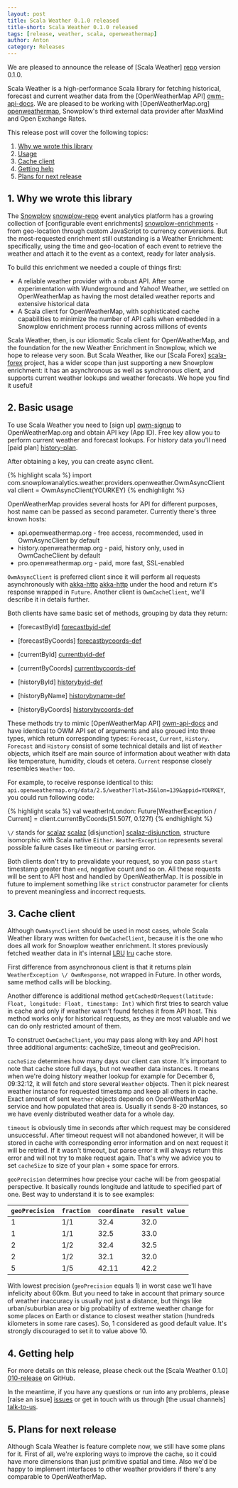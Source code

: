 ```yaml
---
layout: post
title: Scala Weather 0.1.0 released
title-short: Scala Weather 0.1.0 released
tags: [release, weather, scala, openweathermap]
author: Anton
category: Releases
---
```


We are pleased to announce the release of [Scala Weather] [repo] version 0.1.0.

Scala Weather is a high-performance Scala library for fetching historical, forecast and current weather data from the [OpenWeatherMap API] [owm-api-docs].
We are pleased to be working with [OpenWeatherMap.org] [openweathermap], Snowplow's third external data provider after MaxMind and Open Exchange Rates.

This release post will cover the following topics:

1. [Why we wrote this library](/blog/2015/12/13/scala-weather-0.1.0-released/#rationale)
2. [Usage](/blog/2015/12/13/scala-weather-0.1.0-released/#usage)
3. [Cache client](/blog/2015/12/13/scala-weather-0.1.0-released/#cache)
4. [Getting help](/blog/2015/12/13/scala-weather-0.1.0-released/#help)
5. [Plans for next release](/blog/2015/12/13/scala-weather-0.1.0-released/#roadmap)

<!--more-->

<div class="html">
<h2><a name="rationale">1. Why we wrote this library</a></h2>
</div>

The [Snowplow] [snowplow-repo] event analytics platform has a growing collection of [configurable event enrichments] [snowplow-enrichments] - from geo-location through custom JavaScript to currency conversions. But the most-requested enrichment still outstanding is a Weather Enrichment: specifically, using the time and geo-location of each event to retrieve the weather and attach it to the event as a context, ready for later analysis. 

To build this enrichment we needed a couple of things first:

* A reliable weather provider with a robust API. After some experimentation with Wunderground and Yahoo! Weather, we settled on OpenWeatherMap as having the most detailed weather reports and extensive historical data
* A Scala client for OpenWeatherMap, with sophisticated cache capabilities to minimize the number of API calls when embedded in a Snowplow enrichment process running across millions of events

Scala Weather, then, is our idiomatic Scala client for OpenWeatherMap, and the foundation for the new Weather Enrichment in Snowplow, which we hope to release very soon. But Scala Weather, like our [Scala Forex] [scala-forex] project, has a wider scope than just supporting a new Snowplow enrichment: it has an asynchronous as well as synchronous client, and supports current weather lookups and weather forecasts. We hope you find it useful!

<h2 id="usage">2. Basic usage</h2>

To use Scala Weather you need to [sign up] [owm-signup] to OpenWeatherMap.org and obtain API key (App ID).
Free key allow you to perform current weather and forecast lookups.
For history data you'll need [paid plan] [history-plan].

After obtaining a key, you can create async client.

{% highlight scala %}
import com.snowplowanalytics.weather.providers.openweather.OwmAsyncClient
val client = OwmAsyncClient(YOURKEY)
{% endhighlight %}

OpenWeatherMap provides several hosts for API for different purposes, host name can be passed as second parameter.
Currently there's three known hosts:

+ api.openweathermap.org - free access, recommended, used in OwmAsyncClient by default
+ history.openweathermap.org - paid, history only, used in OwmCacheClient by default
+ pro.openweathermap.org - paid, more fast, SSL-enabled

`OwmAsyncClient` is preferred client since it will perform all requests asynchronously 
with [akka-http] [akka-http] under the hood and return it's response wrapped in `Future`.
Another client is `OwmCacheClient`, we'll describe it in details further.

Both clients have same basic set of methods, grouping by data they return:

+ [forecastById] [forecastbyid-def]
+ [forecastByCoords] [forecastbycoords-def]

+ [currentById] [currentbyid-def]
+ [currentByCoords] [currentbycoords-def]

+ [historyById] [historybyid-def]
+ [historyByName] [historybyname-def]
+ [historyByCoords] [historybycoords-def]

These methods try to mimic [OpenWeatherMap API] [owm-api-docs] and have identical to OWM API set of arguments and also groued into three
types, which return corresponding types: `Forecast`, `Current`, `History`. 
`Forecast` and `History` consist of some technical details and list of `Weather` objects, which itself are main 
source of information about weather with data like temperature, humidity, clouds et cetera.
`Current` response closely resembles `Weather` too.

For example, to receive response identical to this: ``api.openweathermap.org/data/2.5/weather?lat=35&lon=139&appid=YOURKEY``,
you could run following code:

{% highlight scala %}
val weatherInLondon: Future[WeatherException \/ Current] = client.currentByCoords(51.507f, 0.127f)
{% endhighlight %}

`\/` stands for [scalaz] [scalaz] [disjunction] [scalaz-disjunction], structure isomorphic with Scala native `Either`.
`WeatherException` represents several possible failure cases like timeout or parsing error.

Both clients don't try to prevalidate your request, so you can pass `start` timestamp greater than `end`, negative count and so on.
All these requests will be sent to API host and handled by OpenWeatherMap.
It is possible in future to implement something like `strict` constructor parameter for clients to prevent meaningless and incorrect requests.

<h2 id="cache">3. Cache client</h2>

Although `OwmAsyncClient` should be used in most cases, whole Scala Weather library was written for `OwmCacheClient`,
because it is the one who does all work for Snowplow weather enrichment.
It stores previously fetched weather data in it's internal [LRU] [lru] cache store.

First difference from asynchronous client is that it returns plain `WeatherException \/ OwmResponse`, not wrapped in Future.
In other words, same method calls will be blocking.

Another difference is additional method `getCachedOrRequest(latitude: Float, longitude: Float, timestamp: Int)`
which first tries to search value in cache and only if weather wasn't found fetches it from API host.
This method works only for historical requests, as they are most valuable and we can do only restricted amount of them.

To construct `OwmCacheClient`, you may pass along with key and API host three additional arguments: cacheSize, timeout and geoPrecision.

`cacheSize` determines how many days our client can store.
It's important to note that cache store full days, but not weather data instances.
It means when we're doing history weather lookup for example for December 6, 09:32:12, it will fetch 
and store several `Weather` objects. Then it pick nearest weather instance for requested timestamp and keep all others in cache.
Exact amount of sent `Weather` objects depends on OpenWeatherMap service and how populated that area is.
Usually it sends 8-20 instances, so we have evenly distributed weather data for a whole day.

`timeout` is obviously time in seconds after which request may be considered unsuccessful.
After timeout request will not abandoned however, it will be stored in cache with corresponding error information
and on next request it will be retried. If it wasn't timeout, but parse error it will always return this 
error and will not try to make request again.
That's why we advice you to set `cacheSize` to size of your plan + some space for errors.

`geoPrecision` determines how precise your cache will be from geospatial perspective.
It basically rounds longitude and latitude to specified part of one.
Best way to understand it is to see examples:

|  `geoPrecision` |  `fraction` |  `coordinate` |  `result value` |
| --------------- | ----------- | ------------- | --------------- |
|  1              |  1/1        |  32.4         |  32.0           |
|  1              |  1/1        |  32.5         |  33.0           |
|  2              |  1/2        |  32.4         |  32.5           |
|  2              |  1/2        |  32.1         |  32.0           |
|  5              |  1/5        |  42.11        |  42.2           |

With lowest precision (`geoPrecision` equals 1) in worst case we'll have infelicity about 60km.
But you need to take in account that primary source of weather inaccuracy is usually not just a distance,
but things like urban/suburbian area or big probabilty of extreme weather change for some places on Earth or
distance to closest weather station (hundreds kilometers in some rare cases).
So, 1 considered as good default value. It's strongly discouraged to set it to value above 10.

<h2><a name="help">4. Getting help</a></h2>

For more details on this release, please check out the [Scala Weather 0.1.0] [010-release] on GitHub.

In the meantime, if you have any questions or run into any problems, please [raise an issue] [issues] or get in touch with us through [the usual channels] [talk-to-us].

<h2><a name="roadmap">5. Plans for next release</a></h2>

Although Scala Weather is feature complete now, we still have some plans for it.
First of all, we're exploring ways to improve the cache, so it could have more dimensions than just primitive spatial and time.
Also we'd be happy to implement interfaces to other weather providers if there's any comparable to OpenWeatherMap.


[snowplow-repo]: https://github.com/snowplow/snowplow
[snowplow-enrichments]: https://github.com/snowplow/snowplow/wiki/Configurable-enrichments

[historybyid-def]: https://github.com/snowplow/scala-weather/blob/5b22a89ed3ba04598caf7ebf75491a21adf11b28/src/main/scala/com.snowplowanalytics/weather/providers/openweather/Client.scala#L49-L70
[historybyname-def]: https://github.com/snowplow/scala-weather/blob/5b22a89ed3ba04598caf7ebf75491a21adf11b28/src/main/scala/com.snowplowanalytics/weather/providers/openweather/Client.scala#L72-L96
[historybycoords-def]: https://github.com/snowplow/scala-weather/blob/5b22a89ed3ba04598caf7ebf75491a21adf11b28/src/main/scala/com.snowplowanalytics/weather/providers/openweather/Client.scala#L98-L125
[currentbyid-def]: https://github.com/snowplow/scala-weather/blob/5b22a89ed3ba04598caf7ebf75491a21adf11b28/src/main/scala/com.snowplowanalytics/weather/providers/openweather/Client.scala#L147-L155
[currentbycoords-def]: https://github.com/snowplow/scala-weather/blob/5b22a89ed3ba04598caf7ebf75491a21adf11b28/src/main/scala/com.snowplowanalytics/weather/providers/openweather/Client.scala#L157-L166
[forecastbyid-def]: https://github.com/snowplow/scala-weather/blob/5b22a89ed3ba04598caf7ebf75491a21adf11b28/src/main/scala/com.snowplowanalytics/weather/providers/openweather/Client.scala#L147-L155
[forecastbycoords-def]: https://github.com/snowplow/scala-weather/blob/5b22a89ed3ba04598caf7ebf75491a21adf11b28/src/main/scala/com.snowplowanalytics/weather/providers/openweather/Client.scala#L137-L145

[scala-forex]: https://github.com/snowplow/scala-forex

[openweathermap]: http://openweathermap.org/
[lru]: https://en.wikipedia.org/wiki/Cache_algorithms#LRU
[owm-api-docs]: http://openweathermap.org/api
[lru]: https://en.wikipedia.org/wiki/Cache_algorithms#LRU
[history-plan]: http://openweathermap.org/price
[owm-signup]: http://home.openweathermap.org/users/sign_up
[scalaz]: https://github.com/scalaz/scalaz
[scalaz-disjunction]: http://docs.typelevel.org/api/scalaz/stable/7.0.0/doc/scalaz/$bslash$div$minus.html
[akka-http]: http://doc.akka.io/docs/akka-stream-and-http-experimental/1.0/scala.html

[010-release]: http://github.com/snowplow/scala-weather/releases/tag/0.1.0
[issues]: http://github.com/snowplow/scala-weather/issues
[repo]: http://githubc.com/snowplow/scala-weather

[talk-to-us]: https://github.com/snowplow/snowplow/wiki/Talk-to-us
[snowplow]: http://snowplowanalytics.com
